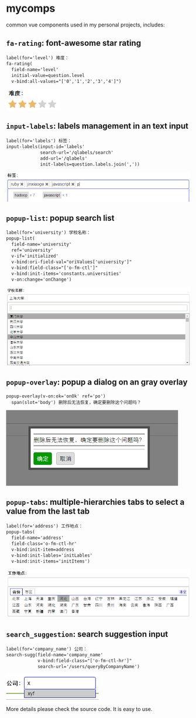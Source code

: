 # mycomps
common vue components used in my personal projects, includes:

## `fa-rating`: font-awesome star rating

```pug
label(for='level') 难度：
fa-rating(
  field-name='level'
  initial-value=question.level
  v-bind:all-values="['0','1','2','3','4']")
```

![fa-rating](doc/fa-rating.png)

## `input-labels`: labels management in an text input

```pug
label(for='labels') 标签：
input-labels(input-id='labels'
             search-url='/qlabels/search'
             add-url='/qlabels'
             init-labels=question.labels.join(','))
```

![input-labels](doc/input-labels.png)

## `popup-list`: popup search list

```pug
label(for='university') 学校名称：
popup-list(
  field-name='university'
  ref='university'
  v-if='initialized'
  v-bind:ori-field-val="oriValues['university']"
  v-bind:field-class="['o-fm-ctl']"
  v-bind:init-items='constants.universities'
  v-on:change='onChange')
```

![popup-list](doc/popup-list.png)

## `popup-overlay`: popup a dialog on an gray overlay

```pug
popup-overlay(v-on:ok='onOk' ref='po')
  span(slot='body') 删除后无法恢复，确定要删除这个问题吗？
```

![popup-overlay](doc/popup-overlay.png)

## `popup-tabs`: multiple-hierarchies tabs to select a value from the last tab

```pug
label(for='address') 工作地点：
popup-tabs( 
  field-name='address'
  field-class='o-fm-ctl-hr'
  v-bind:init-item=address
  v-bind:init-lables='initLables'
  v-bind:init-items='initItems')
```

![popup-tabs](doc/popup-tabs.png)

## `search_suggestion`: search suggestion input

```pug
label(for='company_name') 公司：
search-sugg(field-name='company_name'
            v-bind:field-class="['o-fm-ctl-hr']"
            search-url='/users/queryByCompanyName')
```

![search-suggetion](doc/search-suggestion.png)

More details please check the source code. It is easy to use.
